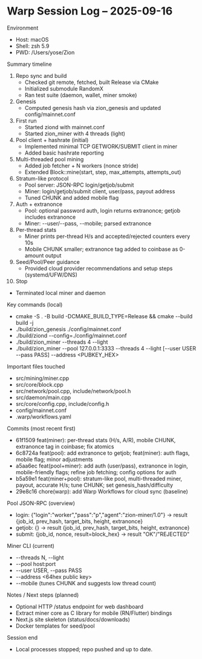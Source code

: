 # Warp Session Log – 2025-09-16

Environment
- Host: macOS
- Shell: zsh 5.9
- PWD: /Users/yose/Zion

Summary timeline
1) Repo sync and build
   - Checked git remote, fetched, built Release via CMake
   - Initialized submodule RandomX
   - Ran test suite (daemon, wallet, miner smoke)
2) Genesis
   - Computed genesis hash via zion_genesis and updated config/mainnet.conf
3) First run
   - Started ziond with mainnet.conf
   - Started zion_miner with 4 threads (light)
4) Pool client + hashrate (initial)
   - Implemented minimal TCP GETWORK/SUBMIT client in miner
   - Added basic hashrate reporting
5) Multi-threaded pool mining
   - Added job fetcher + N workers (nonce stride)
   - Extended Block::mine(start, step, max_attempts, attempts_out)
6) Stratum-like protocol
   - Pool server: JSON-RPC login/getjob/submit
   - Miner: login/getjob/submit client, user/pass, payout address
   - Tuned CHUNK and added mobile flag
7) Auth + extranonce
   - Pool: optional password auth, login returns extranonce; getjob includes extranonce
   - Miner: --user/--pass, --mobile; parsed extranonce
8) Per-thread stats
   - Miner prints per-thread H/s and accepted/rejected counters every 10s
   - Mobile CHUNK smaller; extranonce tag added to coinbase as 0-amount output
9) Seed/Pool/Peer guidance
   - Provided cloud provider recommendations and setup steps (systemd/UFW/DNS)
10) Stop
   - Terminated local miner and daemon

Key commands (local)
- cmake -S . -B build -DCMAKE_BUILD_TYPE=Release && cmake --build build -j
- ./build/zion_genesis ./config/mainnet.conf
- ./build/ziond --config=./config/mainnet.conf
- ./build/zion_miner --threads 4 --light
- ./build/zion_miner --pool 127.0.0.1:3333 --threads 4 --light [--user USER --pass PASS] --address <PUBKEY_HEX>

Important files touched
- src/mining/miner.cpp
- src/core/block.cpp
- src/network/pool.cpp, include/network/pool.h
- src/daemon/main.cpp
- src/core/config.cpp, include/config.h
- config/mainnet.conf
- .warp/workflows.yaml

Commits (most recent first)
- 61f1509 feat(miner): per-thread stats (H/s, A/R), mobile CHUNK, extranonce tag in coinbase; fix atomics
- 6c8724a feat(pool): add extranonce to getjob; feat(miner): auth flags, mobile flag; minor adjustments
- a5aa6ec feat(pool+miner): add auth (user/pass), extranonce in login, mobile-friendly flags; refine job fetching; config options for auth
- b5a59e1 feat(miner+pool): stratum-like pool, multi-threaded miner, payout, accurate H/s; tune CHUNK; set genesis_hash/difficulty
- 29e8c16 chore(warp): add Warp Workflows for cloud sync (baseline)

Pool JSON-RPC (overview)
- login: {"login":"worker","pass":"p","agent":"zion-miner/1.0"} -> result {job_id, prev_hash, target_bits, height, extranonce}
- getjob: {} -> result {job_id, prev_hash, target_bits, height, extranonce}
- submit: {job_id, nonce, result=block_hex} -> result "OK"/"REJECTED"

Miner CLI (current)
- --threads N, --light
- --pool host:port
- --user USER, --pass PASS
- --address <64hex public key>
- --mobile (tunes CHUNK and suggests low thread count)

Notes / Next steps (planned)
- Optional HTTP /status endpoint for web dashboard
- Extract miner core as C library for mobile (RN/Flutter) bindings
- Next.js site skeleton (status/docs/downloads)
- Docker templates for seed/pool

Session end
- Local processes stopped; repo pushed and up to date.
